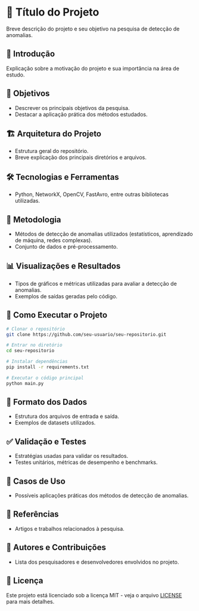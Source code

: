 # 📌 Título do Projeto

Breve descrição do projeto e seu objetivo na pesquisa de detecção de anomalias.

## 📖 Introdução

Explicação sobre a motivação do projeto e sua importância na área de estudo.

## 🎯 Objetivos

- Descrever os principais objetivos da pesquisa.
- Destacar a aplicação prática dos métodos estudados.

## 🏗️ Arquitetura do Projeto

- Estrutura geral do repositório.
- Breve explicação dos principais diretórios e arquivos.

## 🛠 Tecnologias e Ferramentas

- Python, NetworkX, OpenCV, FastAvro, entre outras bibliotecas utilizadas.

## 🔬 Metodologia

- Métodos de detecção de anomalias utilizados (estatísticos, aprendizado de máquina, redes complexas).
- Conjunto de dados e pré-processamento.

## 📊 Visualizações e Resultados

- Tipos de gráficos e métricas utilizadas para avaliar a detecção de anomalias.
- Exemplos de saídas geradas pelo código.

## 🚀 Como Executar o Projeto

```bash
# Clonar o repositório
git clone https://github.com/seu-usuario/seu-repositorio.git

# Entrar no diretório
cd seu-repositorio

# Instalar dependências
pip install -r requirements.txt

# Executar o código principal
python main.py
```

## 📂 Formato dos Dados

- Estrutura dos arquivos de entrada e saída.
- Exemplos de datasets utilizados.

## ✅ Validação e Testes

- Estratégias usadas para validar os resultados.
- Testes unitários, métricas de desempenho e benchmarks.

## 📌 Casos de Uso

- Possíveis aplicações práticas dos métodos de detecção de anomalias.

## 📜 Referências

- Artigos e trabalhos relacionados à pesquisa.

## 👥 Autores e Contribuições

- Lista dos pesquisadores e desenvolvedores envolvidos no projeto.

## 📄 Licença

Este projeto está licenciado sob a licença MIT - veja o arquivo [LICENSE](LICENSE) para mais detalhes.
